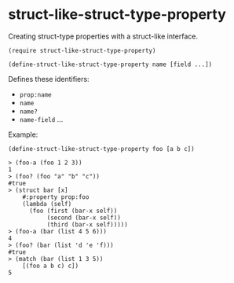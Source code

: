 # struct-like-struct-type-property
Creating struct-type properties with a struct-like interface.

```racket
(require struct-like-struct-type-property)
```

```racket
(define-struct-like-struct-type-property name [field ...])
```

Defines these identifiers:
 - `prop:name`
 - `name`
 - `name?`
 - `name-field` ...
 
Example:
```racket
(define-struct-like-struct-type-property foo [a b c])

> (foo-a (foo 1 2 3))
1
> (foo? (foo "a" "b" "c"))
#true
> (struct bar [x]
    #:property prop:foo
    (lambda (self)
      (foo (first (bar-x self))
           (second (bar-x self))
           (third (bar-x self)))))
> (foo-a (bar (list 4 5 6)))
4
> (foo? (bar (list 'd 'e 'f)))
#true
> (match (bar (list 1 3 5))
    [(foo a b c) c])
5
```
